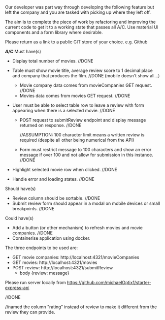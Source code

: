 Our developer was part way through developing the following feature but left the company and you are tasked with picking up where they left off.

The aim is to complete the piece of work by refactoring and improving the current code to get it to a working state that passes all A/C. Use material UI components and a form library where desirable.

Please return as a link to a public GIT store of your choice. e.g. Github

**_A/C_**
Must have(s)

- Display total number of movies. //DONE
- Table must show movie title, average review score to 1 decimal place and company that produces the film. //DONE (mobile doesn't show all...)

  - Movie company data comes from movieCompanies GET request. //DONE
  - Movies data comes from movies GET request. //DONE

- User must be able to select table row to leave a review with form appearing when there is a selected movie. //DONE

  - POST request to submitReview endpoint and display message returned on response. //DONE

    //ASSUMPTION: 100 character limit means a written review is required (despite all other being numerical from the API)

  - Form must restrict message to 100 characters and show an error message if over 100 and not allow for submission in this instance. //DONE

- Highlight selected movie row when clicked. //DONE
- Handle error and loading states. //DONE

Should have(s)

- Review column should be sortable. //DONE
- Submit review form should appear in a modal on mobile devices or small breakpoints. //DONE

Could have(s)

- Add a button (or other mechanism) to refresh movies and movie companies. //DONE
- Containerise application using docker.

The three endpoints to be used are:

- GET movie companies: http://localhost:4321/movieCompanies
- GET movies: http://localhost:4321/movies
- POST review: http://localhost:4321/submitReview
  - body {review: message}

Please run server locally from https://github.com/michaelOptix1/starter-express-api

//DONE

//named the column "rating" instead of review to make it different from the review they can provide.
